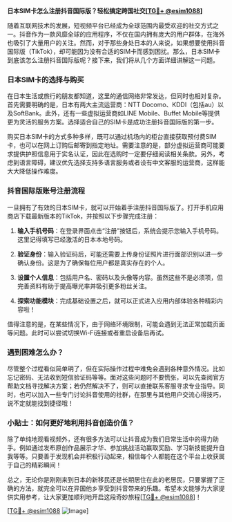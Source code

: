 **日本SIM卡怎么注册抖音国际版？轻松搞定跨国社交[[TG💪+ @esim1088](https://t.me/s/esim1088)]**

随着互联网技术的发展，短视频平台已经成为全球范围内最受欢迎的社交方式之一。抖音作为一款风靡全球的应用程序，不仅在国内拥有庞大的用户群体，在海外也吸引了大量用户的关注。然而，对于那些身处日本的人来说，如果想要使用抖音国际版（TikTok），却可能因为没有合适的SIM卡而感到困扰。那么，日本SIM卡到底该怎么注册抖音国际版呢？接下来，我们将从几个方面详细讲解这一问题。

### 日本SIM卡的选择与购买

在日本生活或旅行的朋友都知道，这里的通信网络非常发达，但同时也相对复杂。首先需要明确的是，日本有两大主流运营商：NTT Docomo、KDDI（包括au）以及SoftBank。此外，还有一些虚拟运营商如LINE Mobile、Buffet Mobile等提供更为灵活的服务方案。选择适合自己的SIM卡是成功注册抖音国际版的第一步。

购买日本SIM卡的方式多种多样，既可以通过机场内的柜台直接获取预付费SIM卡，也可以在网上订购后邮寄到指定地址。需要注意的是，部分虚拟运营商可能要求提供护照信息用于实名认证，因此在选购时一定要仔细阅读相关条款。另外，考虑到语言障碍，建议优先选择支持多语言服务或者设有中文客服的运营商，这样能大大降低操作难度。

### 抖音国际版账号注册流程

一旦拥有了有效的日本SIM卡，就可以开始着手注册抖音国际版了。打开手机应用商店下载最新版本的TikTok，并按照以下步骤完成注册：

1. **输入手机号码**：在登录界面点击“注册”按钮后，系统会提示您输入手机号码。这里记得填写已经激活的日本本地号码。
   
2. **验证身份**：输入验证码后，可能还需要上传身份证照片进行面部识别以进一步确认身份。这是为了确保每位用户都是真实存在的个人。

3. **设置个人信息**：包括用户名、密码以及头像等内容。虽然这些不是必须项，但完善资料有助于提高曝光率并吸引更多粉丝关注。

4. **探索功能模块**：完成基础设置之后，就可以正式进入应用内部体验各种精彩内容啦！

值得注意的是，在某些情况下，由于网络环境限制，可能会遇到无法正常加载页面等问题。此时可以尝试切换Wi-Fi连接或者重启设备后再试。

### 遇到困难怎么办？

尽管整个过程看似简单明了，但在实际操作过程中难免会遇到各种意外情况。比如忘记密码、无法收到短信验证码等等。面对这些问题时不要慌张，可以先查阅官方帮助文档寻找解决方案；若仍然解决不了，则可以直接联系客服寻求专业指导。同时，也可以加入一些专门讨论抖音使用的社群，在那里与其他用户交流心得技巧，说不定就能找到捷径哦！

### 小贴士：如何更好地利用抖音创造价值？

除了单纯地观看视频外，还有很多方法可以让抖音成为我们日常生活中的得力助手。例如通过发布原创作品展示才华、参加挑战活动赢取奖励、学习新技能提升自我等等。只要善于发现机会并积极行动起来，相信每个人都能在这个平台上收获属于自己的精彩瞬间！

总之，无论你是刚刚来到日本的新移民还是长期居住在此的老居民，只要掌握了正确的方法，就完全可以在异国他乡享受到抖音带来的乐趣。希望本文能够为大家提供实用参考，让大家更加顺利地开启这段奇妙旅程[[TG💪+ @esim1088](https://t.me/s/esim1088)]！

[[TG💪+ @esim1088](https://t.me/s/esim1088) ![Image](https://i.postimg.cc/4NQfJmqS/Snipaste-2025-05-13-00-14-12.png)]